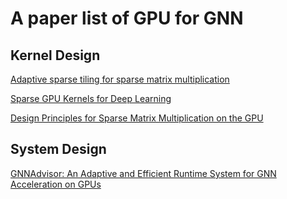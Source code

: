 # A paper list of GPU for GNN

## Kernel Design
[Adaptive sparse tiling for sparse matrix multiplication](https://dl.acm.org/doi/pdf/10.1145/3293883.3295712)

[Sparse GPU Kernels for Deep Learning](https://cs.stanford.edu/~matei/papers/2020/sc_sparse_gpu.pdf)

[Design Principles for Sparse Matrix Multiplication on the GPU](https://arxiv.org/pdf/1803.08601.pdf)

## System Design
[GNNAdvisor: An Adaptive and Efficient Runtime System for GNN Acceleration on GPUs](https://www.usenix.org/system/files/osdi21-wang-yuke.pdf)

